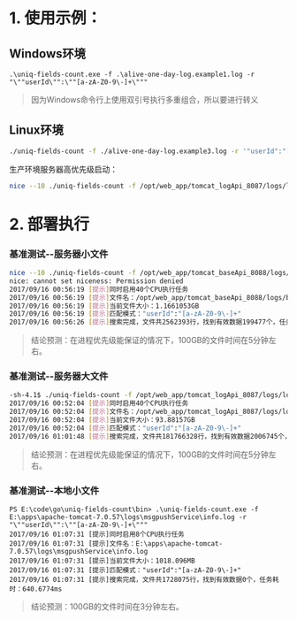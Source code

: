 # 1. 使用示例：
## Windows环境
```dos
.\uniq-fields-count.exe -f .\alive-one-day-log.example1.log -r "\""userId\"":\""[a-zA-Z0-9\-]+\"""
```
> 因为Windows命令行上使用双引号执行多重组合，所以要进行转义

## Linux环境
```bash
./uniq-fields-count -f ./alive-one-day-log.example3.log -r '"userId":"[a-zA-Z0-9\-]+"'
```

生产环境服务器高优先级启动：
```bash
nice --10 ./uniq-fields-count -f /opt/web_app/tomcat_logApi_8087/logs/logsApi/info.log.2017-09-15 -r '"userId":"[a-zA-Z0-9\-]+"'
```

# 2. 部署执行
### 基准测试--服务器小文件
```bash
nice --10 ./uniq-fields-count -f /opt/web_app/tomcat_baseApi_8088/logs/baseApi/info.log -r '"userId":"[a-zA-Z0-9\-]+"'
nice: cannot set niceness: Permission denied
2017/09/16 00:56:19 [提示]同时启用40个CPU执行任务
2017/09/16 00:56:19 [提示]文件名：/opt/web_app/tomcat_baseApi_8088/logs/baseApi/info.log
2017/09/16 00:56:19 [提示]当前文件大小：1.1661053GB
2017/09/16 00:56:19 [提示]匹配模式："userId":"[a-zA-Z0-9\-]+"
2017/09/16 00:56:26 [提示]搜索完成，文件共2562393行，找到有效数据199477个，任务耗时：7.424983828s
```
> 结论预测：在进程优先级能保证的情况下，100GB的文件时间在5分钟左右。

### 基准测试--服务器大文件
```bash
-sh-4.1$ ./uniq-fields-count -f /opt/web_app/tomcat_logApi_8087/logs/logsApi/info.log.2017-09-15 -r '"userId":"[a-zA-Z0-9\-]+"'   
2017/09/16 00:52:04 [提示]同时启用40个CPU执行任务
2017/09/16 00:52:04 [提示]文件名：/opt/web_app/tomcat_logApi_8087/logs/logsApi/info.log.2017-09-15
2017/09/16 00:52:04 [提示]当前文件大小：93.88157GB
2017/09/16 00:52:04 [提示]匹配模式："userId":"[a-zA-Z0-9\-]+"
2017/09/16 01:01:48 [提示]搜索完成，文件共181766328行，找到有效数据2006745个，任务耗时：9m44.194685769s
```
> 结论预测：在进程优先级能保证的情况下，100GB的文件时间在5分钟左右。

### 基准测试--本地小文件
```dos
PS E:\code\go\uniq-fields-count\bin> .\uniq-fields-count.exe -f E:\apps\apache-tomcat-7.0.57\logs\msgpushService\info.log -r "\""userId\"":\""[a-zA-Z0-9\-]+\"""
2017/09/16 01:07:31 [提示]同时启用8个CPU执行任务
2017/09/16 01:07:31 [提示]文件名：E:\apps\apache-tomcat-7.0.57\logs\msgpushService\info.log
2017/09/16 01:07:31 [提示]当前文件大小：1018.096MB
2017/09/16 01:07:31 [提示]匹配模式："userId":"[a-zA-Z0-9\-]+"
2017/09/16 01:07:31 [提示]搜索完成，文件共1728075行，找到有效数据0个，任务耗时：640.6774ms
```
> 结论预测：100GB的文件时间在3分钟左右。
